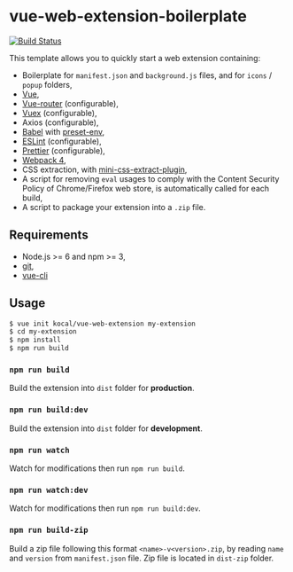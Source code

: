 # vue-web-extension-boilerplate

[![Build Status](https://travis-ci.org/Kocal/vue-web-extension.svg?branch=master)](https://travis-ci.org/Kocal/vue-web-extension)

This template allows you to quickly start a web extension containing:

- Boilerplate for `manifest.json` and `background.js` files, and for `icons` / `popup` folders,
- [Vue](https://github.com/vuejs/vue),
- [Vue-router](https://github.com/vuejs/vue-router) (configurable),
- [Vuex](https://github.com/vuejs/vuex) (configurable),
- Axios (configurable),
- [Babel](https://github.com/babel/babel) with [preset-env](https://github.com/babel/babel/tree/master/packages/babel-preset-env),
- [ESLint](https://github.com/eslint/eslint) (configurable),
- [Prettier](https://github.com/prettier/prettier) (configurable),
- [Webpack 4](https://github.com/webpack/webpack),
- CSS extraction, with [mini-css-extract-plugin](https://github.com/webpack-contrib/mini-css-extract-plugin),
- A script for removing `eval` usages to comply with the Content Security Policy of Chrome/Firefox web store, is automatically called for each build,
- A script to package your extension into a `.zip` file.

## Requirements

- Node.js >= 6 and npm >= 3,
- [git](https://git-scm.com),
- [vue-cli](https://github.com/vuejs/vue-cli)

## Usage

```bash
$ vue init kocal/vue-web-extension my-extension
$ cd my-extension
$ npm install
$ npm run build
```

### `npm run build` 

Build the extension into `dist` folder for **production**.

### `npm run build:dev` 

Build the extension into `dist` folder for **development**.

### `npm run watch`

Watch for modifications then run `npm run build`.

### `npm run watch:dev`

Watch for modifications then run `npm run build:dev`.

### `npm run build-zip`

Build a zip file following this format `<name>-v<version>.zip`, by reading `name` and `version` from `manifest.json` file.
Zip file is located in `dist-zip` folder.
